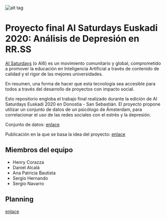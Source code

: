 ![alt tag](https://github.com/serNAVARRO7/AISaturdays-depresion-rrss/blob/main/header.png)

# Proyecto final AI Saturdays Euskadi 2020: Análisis de Depresión en RR.SS

[AI Saturdays](https://www.saturdays.ai/) (o AI6) es un movimiento comunitario y global, comprometido a promover la educación en Inteligencia Artificial a través de contenido de calidad y el rigor de las mejores universidades. 

En resumen, una forma de hacer que esta tecnología sea accesible para todos a través del desarrollo de proyectos con impacto social.

Esto repositorio engloba el trabajo final realizado durante la edición de AI Saturdays Euskadi 2020 en Donostia - San Sebastián. El proyecto propone utilizar un conjunto de datos de un psicólogo de Ámsterdam, para correlacionar el uso de las redes sociales con el estrés y la depresión.

Conjunto de datos: [enlace](https://osf.io/czs6y/)

Publicación en la que se basa la idea del proyecto: [enlace](https://openaccess.leidenuniv.nl/bitstream/handle/1887/73951/Aalbers_et_al_2018_T.pdf?sequence=1)


## Miembros del equipo
 - Henry Corazza
 - Daniel Alcalá
 - Ana Patricia Bautista
 - Sergio Hernando
 - Sergio Navarro
 
 ## Planning 
[enlace](https://docs.google.com/spreadsheets/d/18FCTqPB3jZHNGhPPGIMsuiDSaqBj1YsWza4AiPS8J2w/edit?usp=sharing)
